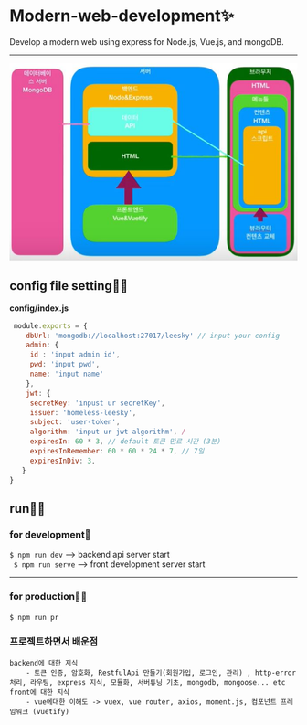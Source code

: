 # Modern-web-development✨
 Develop a modern web using express for Node.js, Vue.js, and mongoDB.
<hr>

<img src="./structure.JPG" />

## config file setting🐱‍🏍

**config/index.js**  

```javascript
 module.exports = {
    dbUrl: 'mongodb://localhost:27017/leesky' // input your config
    admin: {
     id : 'input admin id',
     pwd: 'input pwd',
     name: 'input name'
    },
    jwt: {
     secretKey: 'inpust ur secretKey',
     issuer: 'homeless-leesky',
     subject: 'user-token',
     algorithm: 'input ur jwt algorithm', /
     expiresIn: 60 * 3, // default 토큰 만료 시간 (3분)
     expiresInRemember: 60 * 60 * 24 * 7, // 7일
     expiresInDiv: 3, 
   }
}
```

## run🐱‍🐉

### for development💫 
` $ npm run dev ` --> backend api server start <br>
` $ npm run serve` --> front development server start

<hr>

### for production🐱‍👓

` $ npm run pr `

### 프로젝트하면서 배운점
    backend에 대한 지식
        - 토큰 인증, 암호화, RestfulApi 만들기(회원가입, 로그인, 관리) , http-error 처리, 라우팅, express 지식, 모듈화, 서버튜닝 기초, mongodb, mongoose... etc
    front에 대한 지식
        - vue에대한 이해도 -> vuex, vue router, axios, moment.js, 컴포넌트 프레임워크 (vuetify)


